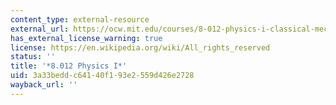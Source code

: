 ```yaml
---
content_type: external-resource
external_url: https://ocw.mit.edu/courses/8-012-physics-i-classical-mechanics-fall-2008/
has_external_license_warning: true
license: https://en.wikipedia.org/wiki/All_rights_reserved
status: ''
title: '*8.012 Physics I*'
uid: 3a33bedd-c641-40f1-93e2-559d426e2728
wayback_url: ''
---
```

